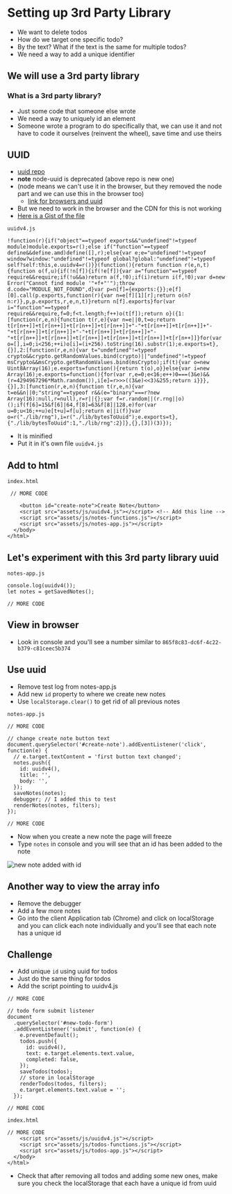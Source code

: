 # Setting up 3rd Party Library
* We want to delete todos
* How do we target one specific todo?
* By the text? What if the text is the same for multiple todos?
* We need a way to add a unique identifier

## We will use a 3rd party library
### What is a 3rd party library?
* Just some code that someone else wrote
* We need a way to uniquely id an element
* Someone wrote a program to do specifically that, we can use it and not have to code it ourselves (reinvent the wheel), save time and use theirs

## UUID
* [uuid repo](https://github.com/uuidjs/uuid)
* **note** node-uuid is deprecated (above repo is new one)
* (node means we can't use it in the browser, but they removed the node part and we can use this in the browser too)
    - [link for browsers and uuid](https://github.com/uuidjs/uuid)
* But we need to work in the browser and the CDN for this is not working
* [Here is a Gist of the file](https://gist.github.com/andrewjmead/d64087c46129fc58df67c361cb01e889)

`uuidv4.js`

```
!function(r){if("object"==typeof exports&&"undefined"!=typeof module)module.exports=r();else if("function"==typeof define&&define.amd)define([],r);else{var e;e="undefined"!=typeof window?window:"undefined"!=typeof global?global:"undefined"!=typeof self?self:this,e.uuidv4=r()}}(function(){return function r(e,n,t){function o(f,u){if(!n[f]){if(!e[f]){var a="function"==typeof require&&require;if(!u&&a)return a(f,!0);if(i)return i(f,!0);var d=new Error("Cannot find module '"+f+"'");throw d.code="MODULE_NOT_FOUND",d}var p=n[f]={exports:{}};e[f][0].call(p.exports,function(r){var n=e[f][1][r];return o(n?n:r)},p,p.exports,r,e,n,t)}return n[f].exports}for(var i="function"==typeof require&&require,f=0;f<t.length;f++)o(t[f]);return o}({1:[function(r,e,n){function t(r,e){var n=e||0,t=o;return t[r[n++]]+t[r[n++]]+t[r[n++]]+t[r[n++]]+"-"+t[r[n++]]+t[r[n++]]+"-"+t[r[n++]]+t[r[n++]]+"-"+t[r[n++]]+t[r[n++]]+"-"+t[r[n++]]+t[r[n++]]+t[r[n++]]+t[r[n++]]+t[r[n++]]+t[r[n++]]}for(var o=[],i=0;i<256;++i)o[i]=(i+256).toString(16).substr(1);e.exports=t},{}],2:[function(r,e,n){var t="undefined"!=typeof crypto&&crypto.getRandomValues.bind(crypto)||"undefined"!=typeof msCrypto&&msCrypto.getRandomValues.bind(msCrypto);if(t){var o=new Uint8Array(16);e.exports=function(){return t(o),o}}else{var i=new Array(16);e.exports=function(){for(var r,e=0;e<16;e++)0===(3&e)&&(r=4294967296*Math.random()),i[e]=r>>>((3&e)<<3)&255;return i}}},{}],3:[function(r,e,n){function t(r,e,n){var t=e&&n||0;"string"==typeof r&&(e="binary"===r?new Array(16):null,r=null),r=r||{};var f=r.random||(r.rng||o)();if(f[6]=15&f[6]|64,f[8]=63&f[8]|128,e)for(var u=0;u<16;++u)e[t+u]=f[u];return e||i(f)}var o=r("./lib/rng"),i=r("./lib/bytesToUuid");e.exports=t},{"./lib/bytesToUuid":1,"./lib/rng":2}]},{},[3])(3)});
```

* It is minified
* Put it in it's own file `uuidv4.js`

## Add to html
`index.html`

```
 // MORE CODE

    <button id="create-note">Create Note</button>
    <script src="assets/js/uuidv4.js"></script> <!-- Add this line -->
    <script src="assets/js/notes-functions.js"></script>
    <script src="assets/js/notes-app.js"></script>
  </body>
</html>
```

## Let's experiment with this 3rd party library uuid
`notes-app.js`

```
console.log(uuidv4());
let notes = getSavedNotes();

// MORE CODE
```

## View in browser
* Look in console and you'll see a number similar to `865f8c83-dc6f-4c22-b379-c81ceec5b374`

## Use uuid
* Remove test log from notes-app.js
* Add new `id` property to where we create new notes
* Use `localStorage.clear()` to get rid of all previous notes

`notes-app.js`

```
// MORE CODE

// change create note button text
document.querySelector('#create-note').addEventListener('click', function(e) {
  // e.target.textContent = 'first button text changed';
  notes.push({
    id: uuidv4(),
    title: '',
    body: '',
  });
  saveNotes(notes);
  debugger; // I added this to test
  renderNotes(notes, filters);
});

// MORE CODE
```

* Now when you create a new note the page will freeze
* Type `notes` in console and you will see that an id has been added to the note

![new note added with id](https://i.imgur.com/Rs6JnNN.png)

## Another way to view the array info
* Remove the debugger
* Add a few more notes
* Go into the client Application tab (Chrome) and click on localStorage and you can click each note individually and you'll see that each note has a unique id

## Challenge
* Add unique `id` using uuid for todos
* Just do the same thing for todos
* Add the script pointing to uuidv4.js

```
// MORE CODE

// todo form submit listener
document
  .querySelector('#new-todo-form')
  .addEventListener('submit', function(e) {
    e.preventDefault();
    todos.push({
      id: uuidv4(),
      text: e.target.elements.text.value,
      completed: false,
    });
    saveTodos(todos);
    // store in localStorage
    renderTodos(todos, filters);
    e.target.elements.text.value = '';
  });

// MORE CODE
```

`index.html`

```
// MORE CODE
    <script src="assets/js/uuidv4.js"></script>
    <script src="assets/js/todos-functions.js"></script>
    <script src="assets/js/todos-app.js"></script>
  </body>
</html>
```

* Check that after removing all todos and adding some new ones, make sure you check the localStorage that each have a unique id from uuid
